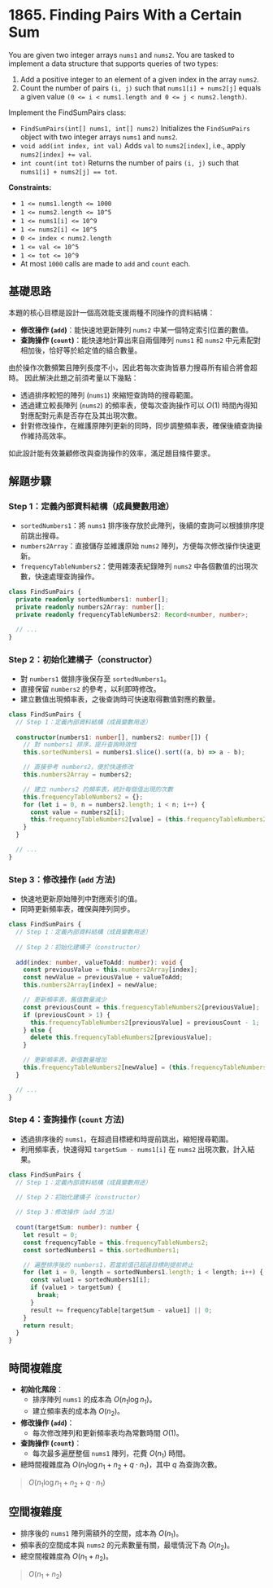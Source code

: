 # 1865. Finding Pairs With a Certain Sum

You are given two integer arrays `nums1` and `nums2`. 
You are tasked to implement a data structure that supports queries of two types:

1. Add a positive integer to an element of a given index in the array `nums2`.
2. Count the number of pairs `(i, j)` such that `nums1[i] + nums2[j]` equals a given value `(0 <= i < nums1.length and 0 <= j < nums2.length)`.

Implement the FindSumPairs class:

- `FindSumPairs(int[] nums1, int[] nums2)` Initializes the `FindSumPairs` object with two integer arrays `nums1` and `nums2`.
- `void add(int index, int val)` Adds `val` to `nums2[index]`, i.e., apply `nums2[index] += val`.
- `int count(int tot)` Returns the number of pairs `(i, j)` such that `nums1[i] + nums2[j] == tot`.

**Constraints:**

- `1 <= nums1.length <= 1000`
- `1 <= nums2.length <= 10^5`
- `1 <= nums1[i] <= 10^9`
- `1 <= nums2[i] <= 10^5`
- `0 <= index < nums2.length`
- `1 <= val <= 10^5`
- `1 <= tot <= 10^9`
- At most `1000` calls are made to `add` and `count` each.

## 基礎思路

本題的核心目標是設計一個高效能支援兩種不同操作的資料結構：

- **修改操作 (`add`)**：能快速地更新陣列 `nums2` 中某一個特定索引位置的數值。
- **查詢操作 (`count`)**：能快速地計算出來自兩個陣列 `nums1` 和 `nums2` 中元素配對相加後，恰好等於給定值的組合數量。

由於操作次數頻繁且陣列長度不小，因此若每次查詢皆暴力搜尋所有組合將會超時。
因此解決此題之前須考量以下幾點：

- 透過排序較短的陣列 (`nums1`) 來縮短查詢時的搜尋範圍。
- 透過建立較長陣列 (`nums2`) 的頻率表，使每次查詢操作可以 $O(1)$ 時間內得知對應配對元素是否存在及其出現次數。
- 針對修改操作，在維護原陣列更新的同時，同步調整頻率表，確保後續查詢操作維持高效率。

如此設計能有效兼顧修改與查詢操作的效率，滿足題目條件要求。

## 解題步驟

### Step 1：定義內部資料結構（成員變數用途）

- `sortedNumbers1`：將 `nums1` 排序後存放於此陣列，後續的查詢可以根據排序提前跳出搜尋。
- `numbers2Array`：直接儲存並維護原始 `nums2` 陣列，方便每次修改操作快速更新。
- `frequencyTableNumbers2`：使用雜湊表紀錄陣列 `nums2` 中各個數值的出現次數，快速處理查詢操作。


```typescript
class FindSumPairs {
  private readonly sortedNumbers1: number[];
  private readonly numbers2Array: number[];
  private readonly frequencyTableNumbers2: Record<number, number>;

  // ...
}
```
### Step 2：初始化建構子（constructor）

- 對 `numbers1` 做排序後保存至 `sortedNumbers1`。
- 直接保留 `numbers2` 的參考，以利即時修改。
- 建立數值出現頻率表，之後查詢時可快速取得數值對應的數量。

```typescript
class FindSumPairs {
  // Step 1：定義內部資料結構（成員變數用途）
  
  constructor(numbers1: number[], numbers2: number[]) {
    // 對 numbers1 排序，提升查詢時效性
    this.sortedNumbers1 = numbers1.slice().sort((a, b) => a - b);

    // 直接參考 numbers2，便於快速修改
    this.numbers2Array = numbers2;

    // 建立 numbers2 的頻率表，統計每個值出現的次數
    this.frequencyTableNumbers2 = {};
    for (let i = 0, n = numbers2.length; i < n; i++) {
      const value = numbers2[i];
      this.frequencyTableNumbers2[value] = (this.frequencyTableNumbers2[value] || 0) + 1;
    }
  }

  // ...
}
```

### Step 3：修改操作 (`add` 方法)

- 快速地更新原始陣列中對應索引的值。
- 同時更新頻率表，確保與陣列同步。

```typescript
class FindSumPairs {
  // Step 1：定義內部資料結構（成員變數用途）
  
  // Step 2：初始化建構子（constructor）
  
  add(index: number, valueToAdd: number): void {
    const previousValue = this.numbers2Array[index];
    const newValue = previousValue + valueToAdd;
    this.numbers2Array[index] = newValue;

    // 更新頻率表，舊值數量減少
    const previousCount = this.frequencyTableNumbers2[previousValue];
    if (previousCount > 1) {
      this.frequencyTableNumbers2[previousValue] = previousCount - 1;
    } else {
      delete this.frequencyTableNumbers2[previousValue];
    }

    // 更新頻率表，新值數量增加
    this.frequencyTableNumbers2[newValue] = (this.frequencyTableNumbers2[newValue] || 0) + 1;
  }

  // ...
}
```

### Step 4：查詢操作 (`count` 方法)

- 透過排序後的 `nums1`，在超過目標總和時提前跳出，縮短搜尋範圍。
- 利用頻率表，快速得知 `targetSum - nums1[i]` 在 `nums2` 出現次數，計入結果。

```typescript
class FindSumPairs {
  // Step 1：定義內部資料結構（成員變數用途）

  // Step 2：初始化建構子（constructor）
  
  // Step 3：修改操作（add 方法）
  
  count(targetSum: number): number {
    let result = 0;
    const frequencyTable = this.frequencyTableNumbers2;
    const sortedNumbers1 = this.sortedNumbers1;

    // 遍歷排序後的 numbers1，若當前值已超過目標則提前終止
    for (let i = 0, length = sortedNumbers1.length; i < length; i++) {
      const value1 = sortedNumbers1[i];
      if (value1 > targetSum) {
        break;
      }
      result += frequencyTable[targetSum - value1] || 0;
    }
    return result;
  }
}
```

## 時間複雜度

- **初始化階段**：
    - 排序陣列 `nums1` 的成本為 $O(n_1 \log n_1)$。
    - 建立頻率表的成本為 $O(n_2)$。
- **修改操作 (`add`)**：
    - 每次修改陣列和更新頻率表均為常數時間 $O(1)$。
- **查詢操作 (`count`)**：
    - 每次最多遍歷整個 `nums1` 陣列，花費 $O(n_1)$ 時間。
- 總時間複雜度為 $O(n_1 \log n_1 + n_2 + q \cdot n_1)$，其中 $q$ 為查詢次數。

> $O(n_1 \log n_1 + n_2 + q \cdot n_1)$

## 空間複雜度

- 排序後的 `nums1` 陣列需額外的空間，成本為 $O(n_1)$。
- 頻率表的空間成本與 `nums2` 的元素數量有關，最壞情況下為 $O(n_2)$。
- 總空間複雜度為 $O(n_1 + n_2)$。

> $O(n_1 + n_2)$
